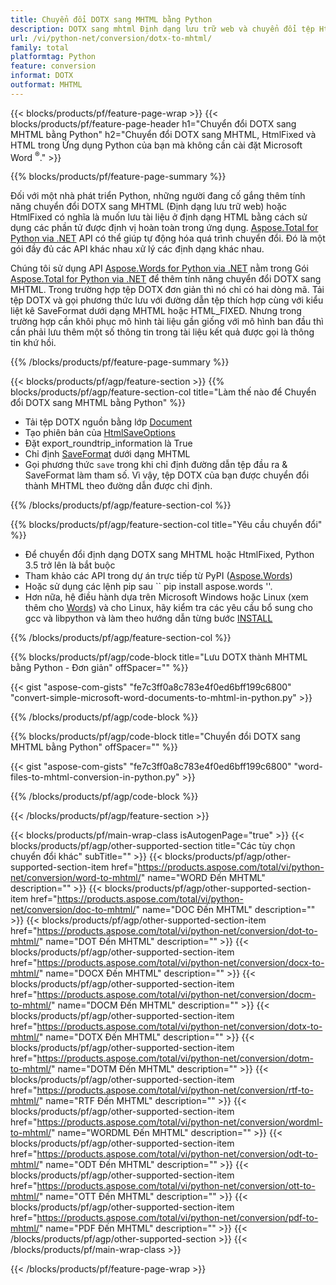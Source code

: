 ```yaml
---
title: Chuyển đổi DOTX sang MHTML bằng Python
description: DOTX sang mhtml Định dạng lưu trữ web và chuyển đổi tệp HtmlFixed trong các ứng dụng Python của bạn mà không cần sử dụng Microsoft Word 
url: /vi/python-net/conversion/dotx-to-mhtml/
family: total
platformtag: Python
feature: conversion
informat: DOTX
outformat: MHTML
---
```

{{< blocks/products/pf/feature-page-wrap >}}
{{< blocks/products/pf/feature-page-header h1="Chuyển đổi DOTX sang MHTML bằng Python" h2="Chuyển đổi DOTX sang MHTML, HtmlFixed và HTML trong Ứng dụng Python của bạn mà không cần cài đặt Microsoft Word <sup>&reg;</sup>." >}}

{{% blocks/products/pf/feature-page-summary %}}

Đối với một nhà phát triển Python, những người đang cố gắng thêm tính năng chuyển đổi DOTX sang MHTML (Định dạng lưu trữ web) hoặc HtmlFixed có nghĩa là muốn lưu tài liệu ở định dạng HTML bằng cách sử dụng các phần tử được định vị hoàn toàn trong ứng dụng. [Aspose.Total for Python via .NET](https://products.aspose.com/total/python-net/) API có thể giúp tự động hóa quá trình chuyển đổi. Đó là một gói đầy đủ các API khác nhau xử lý các định dạng khác nhau. 

Chúng tôi sử dụng API [Aspose.Words for Python via .NET](https://products.aspose.com/words/python-net/) nằm trong Gói [Aspose.Total for Python via .NET](https://products.aspose.com/total/python-net/) để thêm tính năng chuyển đổi DOTX sang MHTML. Trong trường hợp tệp DOTX đơn giản thì nó chỉ có hai dòng mã. Tải tệp DOTX và gọi phương thức lưu với đường dẫn tệp thích hợp cùng với kiểu liệt kê SaveFormat dưới dạng MHTML hoặc HTML_FIXED. Nhưng trong trường hợp cần khôi phục mô hình tài liệu gần giống với mô hình ban đầu thì cần phải lưu thêm một số thông tin trong tài liệu kết quả được gọi là thông tin khứ hồi.

{{% /blocks/products/pf/feature-page-summary %}}

{{< blocks/products/pf/agp/feature-section >}}
{{% blocks/products/pf/agp/feature-section-col title="Làm thế nào để Chuyển đổi DOTX sang MHTML bằng Python" %}}
- Tải tệp DOTX nguồn bằng lớp [Document](https://reference.aspose.com/words/python-net/aspose.words/document/)
- Tạo phiên bản của [HtmlSaveOptions](https://reference.aspose.com/words/python-net/aspose.words.saving/htmlsaveoptions/)
- Đặt export_roundtrip_information là True
- Chỉ định [SaveFormat](https://reference.aspose.com/words/python-net/aspose.words/saveformat/) dưới dạng MHTML
- Gọi phương thức `save` trong khi chỉ định đường dẫn tệp đầu ra & SaveFormat làm tham số. Vì vậy, tệp DOTX của bạn được chuyển đổi thành MHTML theo đường dẫn được chỉ định.

{{% /blocks/products/pf/agp/feature-section-col %}}

{{% blocks/products/pf/agp/feature-section-col title="Yêu cầu chuyển đổi" %}}

- Để chuyển đổi định dạng DOTX sang MHTML hoặc HtmlFixed, Python 3.5 trở lên là bắt buộc
- Tham khảo các API trong dự án trực tiếp từ PyPI ([Aspose.Words](https://pypi.org/project/aspose-words/))
- Hoặc sử dụng các lệnh pip sau `` pip install aspose.words ''.
- Hơn nữa, hệ điều hành dựa trên Microsoft Windows hoặc Linux (xem thêm cho [Words](https://docs.aspose.com/words/python-net/system-requirements/)) và cho Linux, hãy kiểm tra các yêu cầu bổ sung cho gcc và libpython và làm theo hướng dẫn từng bước [INSTALL](https://docs.aspose.com/words/python-net/installation/)
 

{{% /blocks/products/pf/agp/feature-section-col %}}

{{% blocks/products/pf/agp/code-block title="Lưu DOTX thành MHTML bằng Python - Đơn giản" offSpacer="" %}}

{{< gist "aspose-com-gists" "fe7c3ff0a8c783e4f0ed6bff199c6800" "convert-simple-microsoft-word-documents-to-mhtml-in-python.py" >}}

{{% /blocks/products/pf/agp/code-block %}}

{{% blocks/products/pf/agp/code-block title="Chuyển đổi DOTX sang MHTML bằng Python" offSpacer="" %}}

{{< gist "aspose-com-gists" "fe7c3ff0a8c783e4f0ed6bff199c6800" "word-files-to-mhtml-conversion-in-python.py" >}}

{{% /blocks/products/pf/agp/code-block %}}

{{< /blocks/products/pf/agp/feature-section >}}

{{< blocks/products/pf/main-wrap-class isAutogenPage="true" >}}
{{< blocks/products/pf/agp/other-supported-section title="Các tùy chọn chuyển đổi khác" subTitle="" >}}
{{< blocks/products/pf/agp/other-supported-section-item href="https://products.aspose.com/total/vi/python-net/conversion/word-to-mhtml/" name="WORD Đến MHTML" description="" >}}
{{< blocks/products/pf/agp/other-supported-section-item href="https://products.aspose.com/total/vi/python-net/conversion/doc-to-mhtml/" name="DOC Đến MHTML" description="" >}}
{{< blocks/products/pf/agp/other-supported-section-item href="https://products.aspose.com/total/vi/python-net/conversion/dot-to-mhtml/" name="DOT Đến MHTML" description="" >}}
{{< blocks/products/pf/agp/other-supported-section-item href="https://products.aspose.com/total/vi/python-net/conversion/docx-to-mhtml/" name="DOCX Đến MHTML" description="" >}}
{{< blocks/products/pf/agp/other-supported-section-item href="https://products.aspose.com/total/vi/python-net/conversion/docm-to-mhtml/" name="DOCM Đến MHTML" description="" >}}
{{< blocks/products/pf/agp/other-supported-section-item href="https://products.aspose.com/total/vi/python-net/conversion/dotx-to-mhtml/" name="DOTX Đến MHTML" description="" >}}
{{< blocks/products/pf/agp/other-supported-section-item href="https://products.aspose.com/total/vi/python-net/conversion/dotm-to-mhtml/" name="DOTM Đến MHTML" description="" >}}
{{< blocks/products/pf/agp/other-supported-section-item href="https://products.aspose.com/total/vi/python-net/conversion/rtf-to-mhtml/" name="RTF Đến MHTML" description="" >}}
{{< blocks/products/pf/agp/other-supported-section-item href="https://products.aspose.com/total/vi/python-net/conversion/wordml-to-mhtml/" name="WORDML Đến MHTML" description="" >}}
{{< blocks/products/pf/agp/other-supported-section-item href="https://products.aspose.com/total/vi/python-net/conversion/odt-to-mhtml/" name="ODT Đến MHTML" description="" >}}
{{< blocks/products/pf/agp/other-supported-section-item href="https://products.aspose.com/total/vi/python-net/conversion/ott-to-mhtml/" name="OTT Đến MHTML" description="" >}}
{{< blocks/products/pf/agp/other-supported-section-item href="https://products.aspose.com/total/vi/python-net/conversion/pdf-to-mhtml/" name="PDF Đến MHTML" description="" >}}
{{< /blocks/products/pf/agp/other-supported-section >}}
{{< /blocks/products/pf/main-wrap-class >}}

{{< /blocks/products/pf/feature-page-wrap >}}